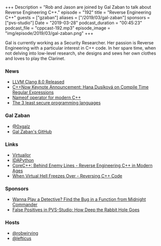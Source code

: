 +++
Description = "Rob and Jason are joined by Gal Zaban to talk about Reverse Engineering C++."
episode = "192"
title = "Reverse Engineering C++"
guests = ["gzaban"]
aliases = ["/2019/03/gal-zaban"]
sponsors = ["pvs-studio"]
Date = "2019-03-28"
podcast_duration = "00:45:23"
podcast_file = "cppcast-192.mp3"
episode_image = "img/episode/2019/03/gal-zaban.png"
+++

Gal is currently working as a Security Researcher. Her passion is Reverse Engineering with a particular interest in C++ code. In her spare time, when not delving into low-level research, she designs and sews her own clothes and loves to play the Clarinet.

### News ###

 - [LLVM Clang 8.0 Released](https://www.reddit.com/r/cpp/comments/b3bkmc/llvm_clang_80_released/)
 - [C++Now Keynote Announcement: Hana Dusíková on Compile Time Regular Expressions](http://cppnow.org/announcements/2019/03/dusikova-keynote/)
 - [Nameof operator for modern C++](https://github.com/Neargye/nameof)
 - [The 3 least secure programming languages](https://www.techrepublic.com/article/the-3-least-secure-programming-languages/)

### Gal Zaban ###

 - [@0xgalz](https://twitter.com/0xgalz)
 - [Gal Zaban's GitHub](https://github.com/0xgalz)

### Links ###

 - [Virtuailor](https://github.com/0xgalz/Virtuailor)
 - [IDAPython](https://www.hex-rays.com/products/ida/support/idapython_docs/)
 - [CoreC++: Behind Enemy Lines - Reverse Engineering C++ in Modern Ages](https://corecpp.org/schedule/#session-21)
 - [When Virtual Hell Freezes Over - Reversing C++ Code](https://www.troopers.de/troopers18/agenda/9eljbn/)

### Sponsors ###

- [Wanna Play a Detective? Find the Bug in a Function from Midnight Commander](https://www.viva64.com/en/b/0610/)
- [False Positives in PVS-Studio: How Deep the Rabbit Hole Goes](https://www.viva64.com/en/b/0612/)

### Hosts ###

- [@robwirving](https://twitter.com/robwirving)
- [@lefticus](https://twitter.com/lefticus)

